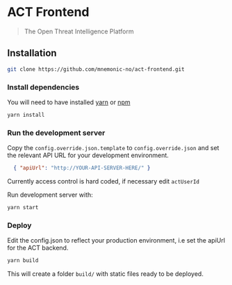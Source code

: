 # ACT Frontend

> The Open Threat Intelligence Platform

## Installation

```bash
git clone https://github.com/mnemonic-no/act-frontend.git
```

### Install dependencies

You will need to have installed [yarn](https://yarnpkg.com) or [npm](https://www.npmjs.com/get-npm)

```bash
yarn install
```

### Run the development server

Copy the `config.override.json.template` to  `config.override.json` and set the relevant API URL for your development 
environment. 

```json
  { "apiUrl": "http://YOUR-API-SERVER-HERE/" }
```

Currently access control is hard coded, if necessary edit `actUserId`

Run development server with:

```bash
yarn start
```

### Deploy

Edit the config.json to reflect your production environment, i.e set the apiUrl for the ACT backend.


```bash
yarn build
```

This will create a folder `build/` with static files ready to be deployed.

